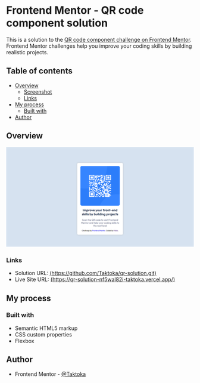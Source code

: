 # Frontend Mentor - QR code component solution

This is a solution to the [QR code component challenge on Frontend Mentor](https://www.frontendmentor.io/challenges/qr-code-component-iux_sIO_H). Frontend Mentor challenges help you improve your coding skills by building realistic projects.

## Table of contents

- [Overview](#overview)
  - [Screenshot](#screenshot)
  - [Links](#links)
- [My process](#my-process)
  - [Built with](#built-with)
- [Author](#author)

## Overview

![](./design/screenshot.png)

### Links

- Solution URL: [(https://github.com/Taktoka/qr-solution.git)](https://github.com/Taktoka/qr-solution.git)
- Live Site URL: [(https://qr-solution-nf5wal82i-taktoka.vercel.app/)](https://qr-solution-nf5wal82i-taktoka.vercel.app/)

## My process

### Built with

- Semantic HTML5 markup
- CSS custom properties
- Flexbox

## Author

- Frontend Mentor - [@Taktoka](https://www.frontendmentor.io/profile/Heba)
